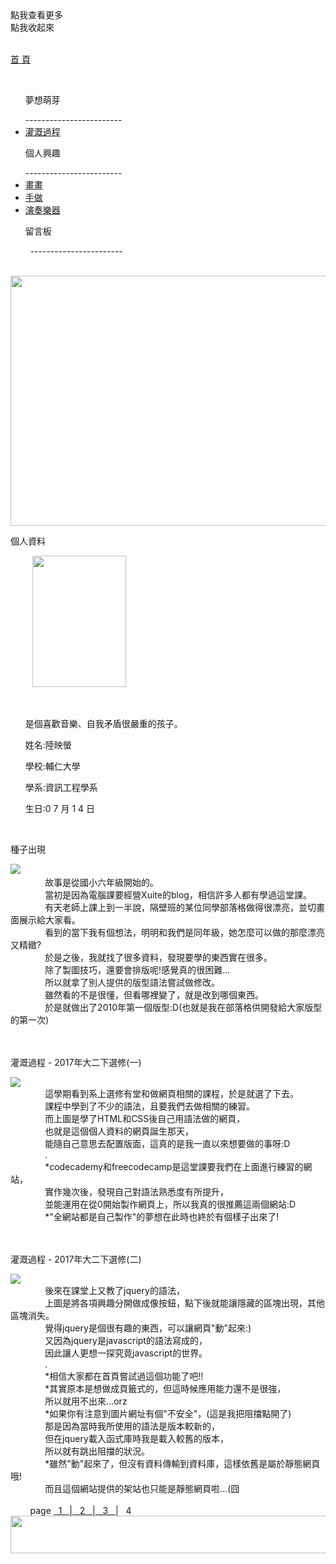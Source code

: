 <script src="https://ajax.googleapis.com/ajax/libs/jquery/3.2.1/jquery.min.js"></script>
<script type="text/javascript"> 
$(document).ready(function() { 
$(".categoryho").click(function(){
   $(".category").css({left:"-20px"});
   $(".categoryho").hide();
   $(".categoryhide").show();
});
$(".categoryhide").click(function(){
   $(".category").css({left:"-200px"});
   $(".categoryhide").hide();
   $(".categoryho").show();
});
$("h1").hide();
});
</script>
<link href="https://lily0714.github.io/insidepage.css" rel="stylesheet" type="text/css" media="all"> 

<body>
   <div class="categoryho">點我查看更多</div>
   <div class="categoryhide">點我收起來</div>
   <div class="category">
   <p id="cat_home"><a href="https://lily0714.github.io/">首 頁</a></p>
   <ul><p class="cat_item">夢想萌芽</p>
------------------------
   <li class="cat_inin"><a href="https://lily0714.github.io/dreamstory">灌溉過程</a></li>
   </ul>
   <ul><p class="cat_item">個人興趣</p>
   ------------------------
   <li class="cat_inin"><a href="https://lily0714.github.io/interest/draw">畫畫</a></li>
   <li class="cat_inin"><a href="https://lily0714.github.io/interest/diy">手做</a></li>
   <li class="cat_inin"><a href="https://lily0714.github.io/interest/music">演奏樂器</a></li>
   </ul>
   <ul><p class="cat_item">留言板</p>
   -----------------------
   </ul>
   </div>
   <div id="bantitle">
   <img id="banner" src="http://lily0714.github.io/image/20170424改.jpg" width="700" height="400">
  
   </div>
   <div id="WRAPPER">
      <div id="LSIDE">
          <div id="infor">
          <p class="infortitle">個人資料</p>
          <img class="ipic" src="http://lily0714.github.io/image/20170628.jpg" width="150" height="210">
          <ul><br>
          <p class="icontent">是個喜歡音樂、自我矛盾很嚴重的孩子。</p>
          <p class="icontent">姓名:陸映螢</p>
          <p class="icontent">學校:輔仁大學</p>
          <p class="icontent">學系:資訊工程學系</p>
          <p class="icontent">生日:0 7 月 1 4 日</p>
          </ul>
          </div>
      </div>
      <div id="CONTENT">
         <div class="dream1">
         <br>
         <p class="post">種子出現</p>
            <a href="https://lily0714.github.io/image/seed1.jpg" target="_blank"><img class="post1" src="https://lily0714.github.io/image/seed1.jpg" ></a>
            <div class="dcontent">
               故事是從國小六年級開始的。<br>
               當初是因為電腦課要經營Xuite的blog，相信許多人都有學過這堂課。<br>
               有天老師上課上到一半說，隔壁班的某位同學部落格做得很漂亮，並切畫面展示給大家看。<br>
               看到的當下我有個想法，明明和我們是同年級，她怎麼可以做的那麼漂亮又精緻?<br>
               於是之後，我就找了很多資料，發現要學的東西實在很多。<br>
               除了製圖技巧，還要會排版呢!感覺真的很困難...<br>
               所以就拿了別人提供的版型語法嘗試做修改。<br>
               雖然看的不是很懂，但看哪裡變了，就是改到哪個東西。<br>
               於是就做出了2010年第一個版型:D(也就是我在部落格供開發給大家版型的第一次)
            </div>
         </div>
         <div class="dream1">
         <br>
         <p class="post">灌溉過程 - 2017年大二下選修(一)</p>
<a href="https://lily0714.github.io/2017seed1.png" target="_blank"><img class="post1" src="https://lily0714.github.io/2017seed1.png" ></a>
            <div class="dcontent">
               這學期看到系上選修有堂和做網頁相關的課程，於是就選了下去。<br>
               課程中學到了不少的語法，且要我們去做相關的練習。<br>
               而上圖是學了HTML和CSS後自己用語法做的網頁，<br>
               也就是這個個人資料的網頁誕生那天，<br>
               能隨自己意思去配置版面，這真的是我一直以來想要做的事呀:D<br>
               .<br>
               *codecademy和freecodecamp是這堂課要我們在上面進行練習的網站，<br>
               實作幾次後，發現自己對語法熟悉度有所提升，<br>
               並能運用在從0開始製作網頁上，所以我真的很推薦這兩個網站:D<br>
               *"全網站都是自己製作"的夢想在此時也終於有個樣子出來了!
            </div>
         </div>
         <div class="dream1">
         <br>
         <p class="post">灌溉過程 - 2017年大二下選修(二)</p>
<a href="https://lily0714.github.io/2017seed6.gif" target="_blank"><img class="post1" src="https://lily0714.github.io/2017seed6.gif" ></a>
            <div class="dcontent">
               後來在課堂上又教了jquery的語法，<br>
               上圖是將各項興趣分開做成像按鈕，點下後就能讓隱藏的區塊出現，其他區塊消失。<br>
               覺得jquery是個很有趣的東西，可以讓網頁"動"起來:)<br>
               又因為jquery是javascript的語法寫成的，<br>
               因此讓人更想一探究竟javascript的世界。<br>
               .<br>
               *相信大家都在首頁嘗試過這個功能了吧!!<br>
               *其實原本是想做成頁籤式的，但這時候應用能力還不是很強，<br>
               所以就用不出來...orz<br>
               *如果你有注意到圖片網址有個"不安全"，(這是我把阻擋點開了)<br>
               那是因為當時我所使用的語法是版本較新的，<br>
               但在jquery載入函式庫時我是載入較舊的版本，<br>
               所以就有跳出阻擋的狀況。<br>
               *雖然"動"起來了，但沒有資料傳輸到資料庫，這樣依舊是屬於靜態網頁哦!<br>
               而且這個網站提供的架站也只能是靜態網頁啦...(囧
            </div>
         </div>
         <div class="page">
&nbsp; &nbsp; &nbsp; &nbsp; page <a href="https://lily0714.github.io/dreamstory">&nbsp; 1 &nbsp; </a> |<a href="https://lily0714.github.io/dreamstory2"> &nbsp; 2 &nbsp; </a> |<a href="https://lily0714.github.io/dreamstory3"> &nbsp; 3 &nbsp; </a> | &nbsp; 4 &nbsp; 
         </div>
      </div>   
   </div>
   <div id="FOOTER"> 
      <img src="http://lily0714.github.io/image/底.png" width="980" height="60">
   </div>
   </body>
